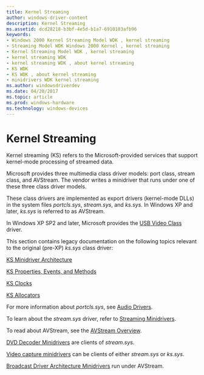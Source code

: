```yaml
---
title: Kernel Streaming
author: windows-driver-content
description: Kernel Streaming
ms.assetid: dcd28218-b3bf-4e5d-b1a7-6910103afb96
keywords:
- Windows 2000 Kernel Streaming Model WDK , kernel streaming
- Streaming Model WDK Windows 2000 Kernel , kernel streaming
- Kernel Streaming Model WDK , kernel streaming
- kernel streaming WDK
- kernel streaming WDK , about kernel streaming
- KS WDK
- KS WDK , about kernel streaming
- minidrivers WDK kernel streaming
ms.author: windowsdriverdev
ms.date: 04/20/2017
ms.topic: article
ms.prod: windows-hardware
ms.technology: windows-devices
---
```


# Kernel Streaming





Kernel streaming (KS) refers to the Microsoft-provided services that support kernel-mode processing of streamed data.

Microsoft provides three multimedia class driver models: port class, stream class, and AVStream. The vendor writes a minidriver that runs under one of these three class driver models.

These class drivers are implemented as export drivers (kernel-mode DLLs) in the system files *portcls.sys*, *stream.sys*, and *ks.sys*. In Windows XP and later, *ks.sys* is referred to as AVStream.

In Windows XP SP2 and later, Microsoft provides the [USB Video Class](usb-video-class-driver.md) driver.

This section contains legacy documentation on the following topics relevant to the original (pre-XP) *ks.sys* class driver:

[KS Minidriver Architecture](ks-minidriver-architecture.md)

[KS Properties, Events, and Methods](ks-properties--events--and-methods.md)

[KS Clocks](ks-clocks.md)

[KS Allocators](ks-allocators.md)

For more information about *portcls.sys*, see [Audio Drivers](https://msdn.microsoft.com/library/windows/hardware/ff536191).

To learn about the *stream.sys* driver, refer to [Streaming Minidrivers](https://msdn.microsoft.com/library/windows/hardware/ff568275).

To read about AVStream, see the [AVStream Overview](avstream-overview.md).

[DVD Decoder Minidrivers](https://msdn.microsoft.com/library/windows/hardware/ff558742) are clients of *stream.sys*.

[Video capture minidrivers](video-capture-devices.md) can be clients of either *stream.sys* or *ks.sys*.

[Broadcast Driver Architecture Minidrivers](broadcast-driver-architecture-minidrivers.md) run under AVStream.

 

 




